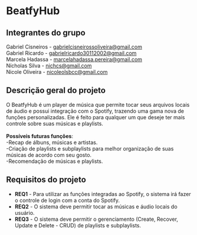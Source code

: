 # BeatfyHub 


## Integrantes do grupo 
Gabriel Cisneiros - gabrielcisneirossoliveira@gmail.com<br>
Gabriel Ricardo - gabrielricardo30112002@gmail.com<br>
Marcela Hadassa - marcelahadassa.pereira@gmail.com<br>
Nícholas Silva - nichcs@gmail.com<br>
Nicole Oliveira - nicoleolsbcc@gmail.com<br>

## Descrição geral do projeto 
O BeatfyHub é um player de música que permite tocar seus arquivos locais de áudio e possui integração com o Spotify, trazendo uma gama nova de funções personalizadas. Ele é feito para qualquer um que deseje ter mais controle sobre suas músicas e playlists.
<br>
<br>**Possíveis futuras funções**:
<br> -Recap de álbuns, músicas e artistas.
<br> -Criação de playlists e subplaylists para melhor organização de suas músicas de acordo com seu gosto.
<br> -Recomendação de músicas e playlists.


## Requisitos do projeto
 * **REQ1** - Para utilizar as funções integradas ao Spotify, o sistema irá fazer o controle de login com a conta do Spotify.
 * **REQ2** - O sistema deve permitir tocar as músicas e áudio locais do usuário.
 * **REQ3** - O sistema deve permitir o gerenciamento (Create, Recover, Update e Delete - CRUD) de playlists e subplaylists.
